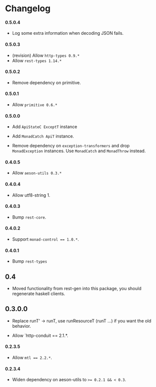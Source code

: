 # Changelog

#### 0.5.0.4

* Log some extra information when decoding JSON fails.

#### 0.5.0.3

* (revision) Allow `http-types 0.9.*`
* Allow `rest-types 1.14.*`

#### 0.5.0.2

* Remove dependency on primitive.

#### 0.5.0.1

* Allow `primitive 0.6.*`

#### 0.5.0.0

* Add `ApiStateC ExceptT` instance

* Add `MonadCatch ApiT` instance.

* Remove dependency on `exception-transformers` and drop `MonadException` instances. Use `MonadCatch` and `MonadThrow` instead.


#### 0.4.0.5

* Allow `aeson-utils 0.3.*`

#### 0.4.0.4

* Allow utf8-string 1.

#### 0.4.0.3

* Bump `rest-core`.

#### 0.4.0.2

* Support `monad-control == 1.0.*`.

#### 0.4.0.1

* Bump `rest-types`

## 0.4

* Moved functionality from rest-gen into this package, you should regenerate haskell clients.

## 0.3.0.0

* Replace runT' -> runT, use runResourceT (runT ...) if you want the old behavior.

* Allow `http-conduit == 2.1.*.

#### 0.2.3.5

* Allow `mtl == 2.2.*`.

#### 0.2.3.4

* Widen dependency on aeson-utils to `>= 0.2.1 && < 0.3`.
